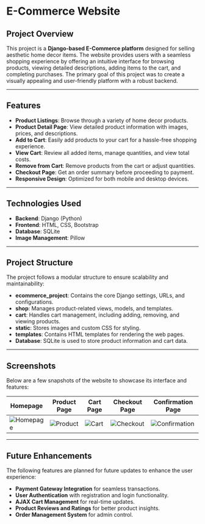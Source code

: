 # **E-Commerce Website**

## **Project Overview**  
This project is a **Django-based E-Commerce platform** designed for selling aesthetic home decor items. The website provides users with a seamless shopping experience by offering an intuitive interface for browsing products, viewing detailed descriptions, adding items to the cart, and completing purchases. The primary goal of this project was to create a visually appealing and user-friendly platform with a robust backend.

---

## **Features**  
- **Product Listings**: Browse through a variety of home decor products.  
- **Product Detail Page**: View detailed product information with images, prices, and descriptions.  
- **Add to Cart**: Easily add products to your cart for a hassle-free shopping experience.  
- **View Cart**: Review all added items, manage quantities, and view total costs.  
- **Remove from Cart**: Remove products from the cart or adjust quantities.  
- **Checkout Page**: Get an order summary before proceeding to payment.  
- **Responsive Design**: Optimized for both mobile and desktop devices.  

---

## **Technologies Used**  
- **Backend**: Django (Python)  
- **Frontend**: HTML, CSS, Bootstrap  
- **Database**: SQLite  
- **Image Management**: Pillow  

---

## **Project Structure**  
The project follows a modular structure to ensure scalability and maintainability:  

- **ecommerce_project**: Contains the core Django settings, URLs, and configurations.  
- **shop**: Manages product-related views, models, and templates.  
- **cart**: Handles cart management, including adding, removing, and viewing products.  
- **static**: Stores images and custom CSS for styling.  
- **templates**: Contains HTML templates for rendering the web pages.  
- **Database**: SQLite is used to store product information and cart data.  

---

## **Screenshots**  
Below are a few snapshots of the website to showcase its interface and features:  

| Homepage | Product Page | Cart Page | Checkout Page | Confirmation Page |
|-----------|--------------|-----------|---------------|-------------------|
| ![Homepage](home.png) | ![Product](product.png) | ![Cart](cart.png) | ![Checkout](checkout.png) | ![Confirmation](confirmation.png) |

___

## **Future Enhancements**  
The following features are planned for future updates to enhance the user experience:  
- **Payment Gateway Integration** for seamless transactions.  
- **User Authentication** with registration and login functionality.  
- **AJAX Cart Management** for real-time updates.  
- **Product Reviews and Ratings** for better product insights.  
- **Order Management System** for admin control.  
